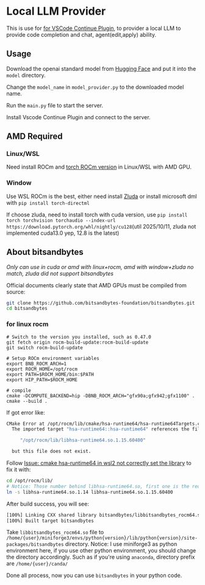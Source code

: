 # Local LLM Provider

This is use for [for VSCode Continue Plugin](https://docs.continue.dev), to provider a local LLM to provide code completion and chat, agent(edit,apply) ability.

## Usage

Download the openai standard model from [Hugging Face](https://huggingface.co) and put it into the `model` directory.

Change the `model_name` in `model_provider.py` to the downloaded model name.

Run the `main.py` file to start the server.

Install Vscode Continue Plugin and connect to the server.

## AMD Required

### Linux/WSL

Need install ROCm and [torch ROCm version](https://rocm.docs.amd.com/projects/radeon-ryzen/en/latest/docs/install/installrad/wsl/install-pytorch.html) in Linux/WSL with AMD GPU.

### Window

Use WSL ROCm is the best, either need install [Zluda](https://github.com/vosen/ZLUDA.git) or install microsoft dml with `pip install torch-directml`

If choose zluda, need to install torch with cuda version, use `pip install torch torchvision torchaudio --index-url https://download.pytorch.org/whl/nightly/cu128`(util 2025/10/11, zluda not implemented cuda13.0 yep, 12.8 is the latest)

## About bitsandbytes

*Only can use in cuda or amd with linux+rocm, amd with window+zluda no match, zluda did not support bitsandbytes*

Official documents clearly state that AMD GPUs must be compiled from source:

```bash
git clone https://github.com/bitsandbytes-foundation/bitsandbytes.git
cd bitsandbytes
```

### for linux rocm

```base
# Switch to the version you installed, such as 0.47.0
git fetch origin rocm-build-update:rocm-build-update
git switch rocm-build-update

# Setup ROCm environment variables
export BNB_ROCM_ARCH=1
export ROCM_HOME=/opt/rocm
export PATH=$ROCM_HOME/bin:$PATH
export HIP_PATH=$ROCM_HOME

# compile
cmake -DCOMPUTE_BACKEND=hip -DBNB_ROCM_ARCH="gfx90a;gfx942;gfx1100" .
cmake --build .
```

If got error like:

```bash
CMake Error at /opt/rocm/lib/cmake/hsa-runtime64/hsa-runtime64Targets.cmake:80 (message):
  The imported target "hsa-runtime64::hsa-runtime64" references the file

     "/opt/rocm/lib/libhsa-runtime64.so.1.15.60400"

  but this file does not exist.
```

Follow [Issue: cmake hsa-runtime64 in wsl2 not correctly set the library](https://github.com/ROCm/ROCm/issues/3606) to fix it with:

```bash
cd /opt/rocm/lib/
# Notice: Those number behind libhsa-runtime64.so, first one is the required version, second one is the installed version.
ln -s libhsa-runtime64.so.1.14 libhsa-runtime64.so.1.15.60400
```

After build success, you will see:
```bash
[100%] Linking CXX shared library bitsandbytes/libbitsandbytes_rocm64.so
[100%] Built target bitsandbytes
```

Take `libbitsandbytes_rocm64.so` file to `/home/{user}/miniforge3/envs/python{version}/lib/python{version}/site-packages/bitsandbytes` directory.
Notice: I use miniforge3 as python environment here, if you use other python environment, you should change the directory accordingly. Such as if you're using `anaconda`, directory prefix are `/home/{user}/canda/`

Done all process, now you can use `bitsandbytes` in your python code.